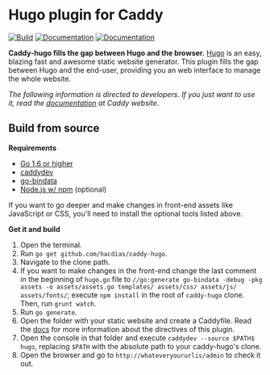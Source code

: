 # Hugo plugin for Caddy

[![Build](https://img.shields.io/travis/hacdias/caddy-hugo.svg?style=flat-square)](https://travis-ci.org/hacdias/caddy-hugo)
[![Documentation](https://img.shields.io/badge/caddy-doc-F06292.svg?style=flat-square)](https://caddyserver.com/docs/hugo)
[![Documentation](https://img.shields.io/badge/godoc-reference-blue.svg?style=flat-square)](http://godoc.org/github.com/hacdias/caddy-hugo)

**Caddy-hugo fills the gap between Hugo and the browser.** [Hugo](http://gohugo.io/) is an easy, blazing fast and awesome static website generator. This plugin fills the gap between Hugo and the end-user, providing you an web interface to manage the whole website.

*The following information is directed to developers. If you just want to use it, read the [documentation](https://caddyserver.com/docs/hugo) at Caddy website*.

## Build from source

**Requirements**

+ [Go 1.6 or higher][1]
+ [caddydev][2]
+ [go-bindata][3]
+ [Node.js w/ npm][4] (optional)


If you want to go deeper and make changes in front-end assets like JavaScript or CSS, you'll need to install the optional tools listed above.

**Get it and build**

1. Open the terminal.
2. Run ```go get github.com/hacdias/caddy-hugo```.
3. Navigate to the clone path.
4. If you want to make changes in the front-end change the last comment in the beginning of ```hugo.go``` file to ```//go:generate go-bindata -debug -pkg assets -o assets/assets.go templates/ assets/css/ assets/js/ assets/fonts/```; execute ```npm install``` in the root of ```caddy-hugo``` clone. Then, run ```grunt watch```.
5. Run ```go generate```.
6. Open the folder with your static website and create a Caddyfile. Read the [docs](http://caddyserver.com/docs/hugo) for more information about the directives of this plugin.
7. Open the console in that folder and execute ```caddydev --source $PATH$ hugo```, replacing ```$PATH``` with the absolute path to your caddy-hugo's clone.
8. Open the browser and go to ```http://whateveryoururlis/admin``` to check it out.

[1]: https://golang.org/dl/
[2]: https://github.com/caddyserver/caddydev
[3]: https://github.com/jteeuwen/go-bindata
[4]: https://nodejs.org
